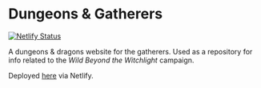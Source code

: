 # Dungeons & Gatherers

<!-- badges: start -->
[![Netlify Status](https://api.netlify.com/api/v1/badges/c1a91e6f-11a0-4617-ab74-5d7a8a74e4ce/deploy-status)](https://app.netlify.com/sites/dungeons-and-gatherers/deploys)
<!-- badges: end -->

A dungeons & dragons website for the gatherers. Used as a repository for info related to the *Wild Beyond the Witchlight* campaign.

Deployed [here](https://dungeons-and-gatherers.netlify.app/) via Netlify.